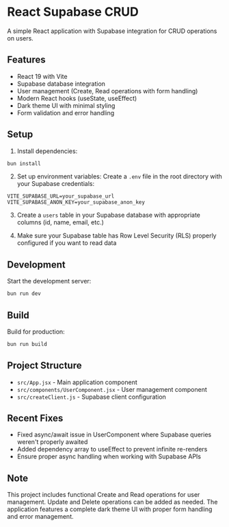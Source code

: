 # React Supabase CRUD

A simple React application with Supabase integration for CRUD operations on users.

## Features

- React 19 with Vite
- Supabase database integration
- User management (Create, Read operations with form handling)
- Modern React hooks (useState, useEffect)
- Dark theme UI with minimal styling
- Form validation and error handling

## Setup

1. Install dependencies:
```bash
bun install
```

2. Set up environment variables:
Create a `.env` file in the root directory with your Supabase credentials:
```
VITE_SUPABASE_URL=your_supabase_url
VITE_SUPABASE_ANON_KEY=your_supabase_anon_key
```

3. Create a `users` table in your Supabase database with appropriate columns (id, name, email, etc.)

4. Make sure your Supabase table has Row Level Security (RLS) properly configured if you want to read data

## Development

Start the development server:
```bash
bun run dev
```

## Build

Build for production:
```bash
bun run build
```

## Project Structure

- `src/App.jsx` - Main application component
- `src/components/UserComponent.jsx` - User management component
- `src/createClient.js` - Supabase client configuration

## Recent Fixes

- Fixed async/await issue in UserComponent where Supabase queries weren't properly awaited
- Added dependency array to useEffect to prevent infinite re-renders
- Ensure proper async handling when working with Supabase APIs

## Note

This project includes functional Create and Read operations for user management. Update and Delete operations can be added as needed. The application features a complete dark theme UI with proper form handling and error management.
